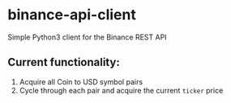 # binance-api-client
Simple Python3 client for the Binance REST API

## Current functionality:
1. Acquire all Coin to USD symbol pairs
2. Cycle through each pair and acquire the current `ticker` price
